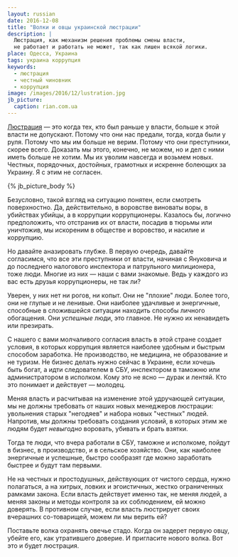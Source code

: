 ```yaml
---
layout: russian
date: 2016-12-08
title: "Волки и овцы украинской люстрации"
description: |
  Люстрация, как механизм решения проблемы смены власти,
  не работает и работать не может, так как лишен всякой логики.
place: Одесса, Украина
tags: украина коррупция
keywords:
  - люстрация
  - честный чиновник
  - коррупция
image: /images/2016/12/lustration.jpg
jb_picture:
  caption: rian.com.ua
---
```


[Люстрация](https://ru.wikipedia.org/wiki/%D0%9B%D1%8E%D1%81%D1%82%D1%80%D0%B0%D1%86%D0%B8%D1%8F)
&mdash; это когда тех, кто был раньше у власти, больше к этой власти не допускают.
Потому что они нас предали, тогда, когда были у руля. Потому что мы
им больше не верим. Потому что они преступники, скорее всего. Доказать
мы этого, конечно, не можем, но и дел с ними иметь больше не хотим. Мы их
уволим навсегда и возьмем новых. Честных, порядочных, достойных, грамотных и
искренне болеющих за Украину. Я с этим не согласен.

{% jb_picture_body %}

<!--more-->

Безусловно, такой взгляд на ситуацию понятен, если смотреть поверхностно. Да,
действительно, в воровстве виноваты воры, в убийствах убийцы, а в коррупции
коррупционеры. Казалось бы, логично предположить, что отстранив их от власти,
посадив в тюрьмы или уничтожив, мы искореним в обществе и воровство, и насилие
и коррупцию.

Но давайте аназировать глубже. В первую очередь, давайте согласимся, что все
эти преступники от власти, начиная с Януковича и до последнего налогового
инспектора и патрульного милиционера, тоже люди. Многие из них &mdash; наши с вами
знакомые. Ведь у каждого из вас есть друзья коррупционеры, не так ли?

Уверен, у них нет ни рогов, ни копыт. Они не "плохие" люди. Более того, они не глупые
и не ленивые. Они наиболее удачливые и энергичные, способные в сложившейся
ситуации находить способы личного обогащения. Они _успешные_ люди, это главное.
Не нужно их ненавидеть или презирать.

С нашего с вами молчаливого согласия власть в этой стране создает условия,
в которых коррупция является наиболее удобным и быстрым способом заработка.
Не производство, не медицина, не образование и не туризм. Не бизнес делать
нужно сейчас в Украине, если хочешь быть богат, а идти следователем в СБУ,
инспектором в таможню или администратором в исполком. Кому это не ясно &mdash;
дурак и лентяй. Кто это понимает и действует &mdash; молодец.

Меняя власть и расчитывая на изменение этой удручающей ситуации, мы не должны
требовать от наших новых менеджеров люстрации: увольнения старых
"негодяев" и набора новых "честных" людей. Напротив, мы должны требовать
создания условий, в которых этим же людям будет _невыгодно_ воровать,
убивать и брать взятки.

Тогда те люди, что вчера работали в СБУ, таможне и исполкоме, пойдут в бизнес,
в производство, и в сельское хозяйство. Они, как наиболее энергичные и успешные,
быстро сообразят где можно заработать быстрее и будут там первыми.

Не на честных и простодушных, действующих от чистого сердца, нужно полагаться,
а на хитрых, ловких и эгоистичных, жестко ограниченных рамками закона. Если
власть действует именно так, не меняя людей, а меняя законы и методы контроля
за их соблюдением, ей можно доверять. В противном случае, если власть
люстрирует своих вчерашних со-товарищей, можем ли мы верить ей?

Поставьте волка охранять овечье стадо. Когда он задерет первую овцу, убейте его,
как утратившего доверие. И пригласите нового волка. Вот это и будет люстрация.

